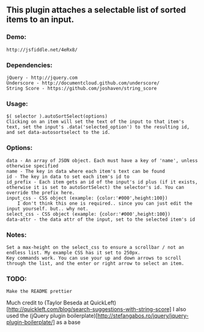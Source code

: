 ## This plugin attaches a selectable list of sorted items to an input.

### Demo:
    http://jsfiddle.net/4eRx8/

### Dependencies:
    jQuery - http://jquery.com
    Underscore - http://documentcloud.github.com/underscore/
    String Score - https://github.com/joshaven/string_score
    
### Usage:
    $( selector ).autoSortSelect(options)
    Clicking on an item will set the text of the input to that item's text, set the input's .data('selected_option') to the resulting id, and set data-autosortselect to the id.
    
### Options:
    data - An array of JSON object. Each must have a key of 'name', unless otherwise specified
    name - The key in data where each item's text can be found
    id - The key in data to set each item's id to
    id_prefix - Each item gets an id of the input's id plus (if it exists, otherwise it is set to autoSortSelect) the selector's id. You can override the prefix here.
    input_css - CSS object (example: {color:'#000',height:100})
        I don't think this one is required.. since you can just edit the input yourself. but.. why not.
    select_css - CSS object (example: {color:'#000',height:100})
    data-attr - the data attr of the input, set to the selected item's id
    
### Notes:
    Set a max-height on the select_css to ensure a scrollbar / not an endless list. My example CSS has it set to 250px.
    Key commands work. You can use your up and down arrows to scroll through the list, and the enter or right arrow to select an item.
    
### TODO:
    Make the README prettier
        
Much credit to (Taylor Beseda at QuickLeft)[http://quickleft.com/blog/search-suggestions-with-string-score]
I also used the (jQuery plugin boilerplate)[http://stefangabos.ro/jquery/jquery-plugin-boilerplate/] as a base